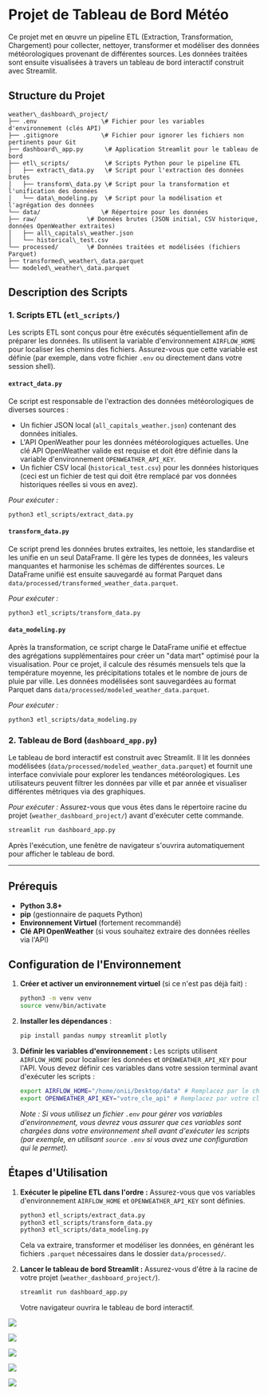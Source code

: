 # Projet de Tableau de Bord Météo

Ce projet met en œuvre un pipeline ETL (Extraction, Transformation, Chargement) pour collecter, nettoyer, transformer et modéliser des données météorologiques provenant de différentes sources. Les données traitées sont ensuite visualisées à travers un tableau de bord interactif construit avec Streamlit.

## Structure du Projet

```
weather\_dashboard\_project/
├── .env                  \# Fichier pour les variables d'environnement (clés API)
├── .gitignore            \# Fichier pour ignorer les fichiers non pertinents pour Git
├── dashboard\_app.py      \# Application Streamlit pour le tableau de bord
├── etl\_scripts/          \# Scripts Python pour le pipeline ETL
│   ├── extract\_data.py   \# Script pour l'extraction des données brutes
│   ├── transform\_data.py \# Script pour la transformation et l'unification des données
│   └── data\_modeling.py  \# Script pour la modélisation et l'agrégation des données
└── data/                 \# Répertoire pour les données
├── raw/              \# Données brutes (JSON initial, CSV historique, données OpenWeather extraites)
│   ├── all\_capitals\_weather.json
│   └── historical\_test.csv
└── processed/        \# Données traitées et modélisées (fichiers Parquet)
├── transformed\_weather\_data.parquet
└── modeled\_weather\_data.parquet

```

## Description des Scripts

### 1. Scripts ETL (`etl_scripts/`)

Les scripts ETL sont conçus pour être exécutés séquentiellement afin de préparer les données. Ils utilisent la variable d'environnement `AIRFLOW_HOME` pour localiser les chemins des fichiers. Assurez-vous que cette variable est définie (par exemple, dans votre fichier `.env` ou directement dans votre session shell).

#### `extract_data.py`
Ce script est responsable de l'extraction des données météorologiques de diverses sources :
-   Un fichier JSON local (`all_capitals_weather.json`) contenant des données initiales.
-   L'API OpenWeather pour les données météorologiques actuelles. Une clé API OpenWeather valide est requise et doit être définie dans la variable d'environnement `OPENWEATHER_API_KEY`.
-   Un fichier CSV local (`historical_test.csv`) pour les données historiques (ceci est un fichier de test qui doit être remplacé par vos données historiques réelles si vous en avez).

*Pour exécuter :*

```bash
python3 etl_scripts/extract_data.py
````

#### `transform_data.py`

Ce script prend les données brutes extraites, les nettoie, les standardise et les unifie en un seul DataFrame. Il gère les types de données, les valeurs manquantes et harmonise les schémas de différentes sources. Le DataFrame unifié est ensuite sauvegardé au format Parquet dans `data/processed/transformed_weather_data.parquet`.

*Pour exécuter :*

```bash
python3 etl_scripts/transform_data.py
```

#### `data_modeling.py`

Après la transformation, ce script charge le DataFrame unifié et effectue des agrégations supplémentaires pour créer un "data mart" optimisé pour la visualisation. Pour ce projet, il calcule des résumés mensuels tels que la température moyenne, les précipitations totales et le nombre de jours de pluie par ville. Les données modélisées sont sauvegardées au format Parquet dans `data/processed/modeled_weather_data.parquet`.

*Pour exécuter :*

```bash
python3 etl_scripts/data_modeling.py
```

### 2\. Tableau de Bord (`dashboard_app.py`)

Le tableau de bord interactif est construit avec Streamlit. Il lit les données modélisées (`data/processed/modeled_weather_data.parquet`) et fournit une interface conviviale pour explorer les tendances météorologiques. Les utilisateurs peuvent filtrer les données par ville et par année et visualiser différentes métriques via des graphiques.

*Pour exécuter :*
Assurez-vous que vous êtes dans le répertoire racine du projet (`weather_dashboard_project/`) avant d'exécuter cette commande.

```bash
streamlit run dashboard_app.py
```

Après l'exécution, une fenêtre de navigateur s'ouvrira automatiquement pour afficher le tableau de bord.

-----

## Prérequis

  - **Python 3.8+**
  - **pip** (gestionnaire de paquets Python)
  - **Environnement Virtuel** (fortement recommandé)
  - **Clé API OpenWeather** (si vous souhaitez extraire des données réelles via l'API)

## Configuration de l'Environnement

1.  **Créer et activer un environnement virtuel** (si ce n'est pas déjà fait) :

    ```bash
    python3 -m venv venv
    source venv/bin/activate
    ```

2.  **Installer les dépendances** :

    ```bash
    pip install pandas numpy streamlit plotly
    ```

3.  **Définir les variables d'environnement :**
    Les scripts utilisent `AIRFLOW_HOME` pour localiser les données et `OPENWEATHER_API_KEY` pour l'API.
    Vous devez définir ces variables dans votre session terminal avant d'exécuter les scripts :

    ```bash
    export AIRFLOW_HOME="/home/onii/Desktop/data" # Remplacez par le chemin absolu de votre dossier 'data'
    export OPENWEATHER_API_KEY="votre_cle_api" # Remplacez par votre clé OpenWeather API réelle
    ```

    *Note : Si vous utilisez un fichier `.env` pour gérer vos variables d'environnement, vous devrez vous assurer que ces variables sont chargées dans votre environnement shell avant d'exécuter les scripts (par exemple, en utilisant `source .env` si vous avez une configuration qui le permet).*

## Étapes d'Utilisation

1.  **Exécuter le pipeline ETL dans l'ordre :**
    Assurez-vous que vos variables d'environnement `AIRFLOW_HOME` et `OPENWEATHER_API_KEY` sont définies.

    ```bash
    python3 etl_scripts/extract_data.py
    python3 etl_scripts/transform_data.py
    python3 etl_scripts/data_modeling.py
    ```

    Cela va extraire, transformer et modéliser les données, en générant les fichiers `.parquet` nécessaires dans le dossier `data/processed/`.

2.  **Lancer le tableau de bord Streamlit :**
    Assurez-vous d'être à la racine de votre projet (`weather_dashboard_project/`).

    ```bash
    streamlit run dashboard_app.py
    ```

    Votre navigateur ouvrira le tableau de bord interactif.

![](img/Screenshot_20250706_000407.png)

![](img/Screenshot_20250706_000421.png)

![](img/Screenshot_20250706_000501.png)

![](img/Screenshot_20250706_000511.png)

![](img/Screenshot_20250706_000522.png)